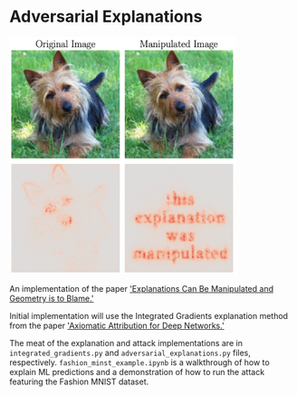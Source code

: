 # Adversarial Explanations

<img src="images/manipulated_explanation.png" alt="drawing" width="400" align="justify"/>

An implementation of the paper ['Explanations Can Be Manipulated and Geometry is to Blame.'](https://arxiv.org/abs/1906.07983)

Initial implementation will use the Integrated Gradients explanation method from the paper ['Axiomatic Attribution for Deep Networks.'](https://arxiv.org/pdf/1703.01365.pdf)

The meat of the explanation and attack implementations are in `integrated_gradients.py` and `adversarial_explanations.py` files, respectively. `fashion_minst_example.ipynb` is a walkthrough of how to explain ML predictions and a demonstration of how to run the attack featuring the Fashion MNIST dataset.
